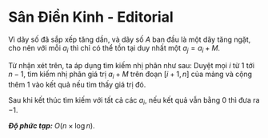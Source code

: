 # Sân Điền Kinh - Editorial

Vì dãy số đã sắp xếp tăng dần, và dãy số $A$ ban đầu là một dãy tăng ngặt, cho nên với mỗi $a_i$ thì chỉ có thể tồn tại duy nhất một $a_j = a_i + M$.

Từ nhận xét trên, ta áp dụng tìm kiếm nhị phân như sau: Duyệt mọi $i$ từ $1$ tới $n - 1,$ tìm kiếm nhị phân giá trị $a_i + M$ trên đoạn $[i + 1, n]$ của mảng và cộng thêm $1$ vào kết quả nếu tìm thấy giá trị đó.

Sau khi kết thúc tìm kiếm với tất cả các $a_i,$ nếu kết quả vẫn bằng $0$ thì đưa ra $-1$.

***Độ phức tạp:*** $O(n \times \log n)$.
